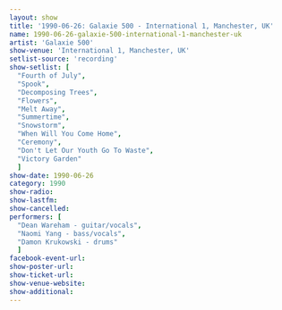 ```yaml
---
layout: show
title: '1990-06-26: Galaxie 500 - International 1, Manchester, UK'
name: 1990-06-26-galaxie-500-international-1-manchester-uk
artist: 'Galaxie 500'
show-venue: 'International 1, Manchester, UK'
setlist-source: 'recording'
show-setlist: [
  "Fourth of July",
  "Spook",
  "Decomposing Trees",
  "Flowers",
  "Melt Away",
  "Summertime",
  "Snowstorm",
  "When Will You Come Home",
  "Ceremony",
  "Don't Let Our Youth Go To Waste",
  "Victory Garden"
  ]
show-date: 1990-06-26
category: 1990
show-radio: 
show-lastfm: 
show-cancelled: 
performers: [
  "Dean Wareham - guitar/vocals",
  "Naomi Yang - bass/vocals",
  "Damon Krukowski - drums"
  ]
facebook-event-url: 
show-poster-url: 
show-ticket-url: 
show-venue-website: 
show-additional: 
---
```


